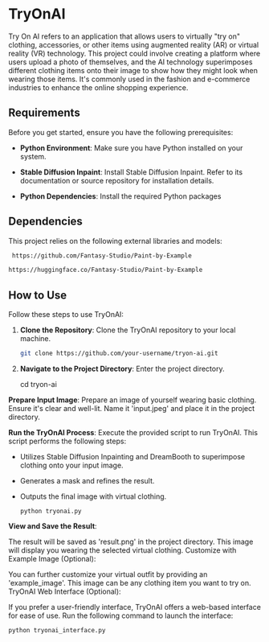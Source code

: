# TryOnAI

Try On AI refers to an application that allows users to virtually "try on" clothing, accessories, 
or other items using augmented reality (AR) or virtual reality (VR) technology. This project could involve creating a platform where users upload a photo of themselves, and the AI technology superimposes different clothing items onto their image to show how they might look when wearing those items. 
It's commonly used in the fashion and e-commerce industries to enhance the online shopping experience.


## Requirements

Before you get started, ensure you have the following prerequisites:

- **Python Environment**: Make sure you have Python installed on your system.

- **Stable Diffusion Inpaint**: Install Stable Diffusion Inpaint. Refer to its documentation or source repository for installation details.

- **Python Dependencies**: Install the required Python packages 
## Dependencies

This project relies on the following external libraries and models:
```bash
 https://github.com/Fantasy-Studio/Paint-by-Example
```

```bash
https://huggingface.co/Fantasy-Studio/Paint-by-Example
```



## How to Use

Follow these steps to use TryOnAI:

1. **Clone the Repository**: Clone the TryOnAI repository to your local machine.

   ```bash
   git clone https://github.com/your-username/tryon-ai.git
   ```

2. **Navigate to the Project Directory**: Enter the project directory.
    
   cd tryon-ai

**Prepare Input Image**: 
Prepare an image of yourself wearing basic clothing. Ensure it's clear and well-lit. Name it 'input.jpeg' and place it in the project directory.

**Run the TryOnAI Process**:
Execute the provided script to run TryOnAI. This script performs the following steps:
* Utilizes Stable Diffusion Inpainting and DreamBooth to superimpose clothing onto your input image.
* Generates a mask and refines the result.
* Outputs the final image with virtual clothing.

      python tryonai.py

**View and Save the Result**:

The result will be saved as 'result.png' in the project directory.
This image will display you wearing the selected virtual clothing.
Customize with Example Image (Optional):

You can further customize your virtual outfit by providing an 'example_image'. This image can be any clothing item you want to try on.
TryOnAI Web Interface (Optional):

If you prefer a user-friendly interface, TryOnAI offers a web-based interface for ease of use.
Run the following command to launch the interface:

```bash
python tryonai_interface.py


